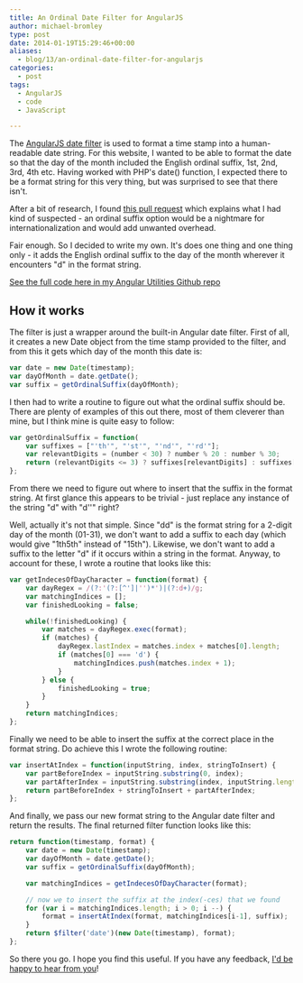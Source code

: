 ```yaml
---
title: An Ordinal Date Filter for AngularJS
author: michael-bromley
type: post
date: 2014-01-19T15:29:46+00:00
aliases:
  - blog/13/an-ordinal-date-filter-for-angularjs
categories:
  - post
tags:
  - AngularJS
  - code
  - JavaScript

---
```

The [AngularJS date filter](http://docs.angularjs.org/api/ng.filter:date) is used to format a time stamp into a human-readable date string. For this website, I wanted to be able to format the date so that the day of the month included the English ordinal suffix, 1st, 2nd, 3rd, 4th etc. Having worked with PHP's date() function, I expected there to be a format string for this very thing, but was surprised to see that there isn't.

After a bit of research, I found [this pull request](https://github.com/angular/angular.js/pull/4075) which explains what I had kind of suspected - an ordinal suffix option would be a nightmare for internationalization and would add unwanted overhead.

Fair enough. So I decided to write my own. It's does one thing and one thing only - it adds the English ordinal suffix to the day of the month wherever it encounters "d" in the format string.

[See the full code here in my Angular Utilities Github repo](https://github.com/michaelbromley/angularUtils/tree/master/src/filters/ordinalDate)

## How it works

The filter is just a wrapper around the built-in Angular date filter. First of all, it creates a new Date object from the time stamp provided to the filter, and from this it gets which day of the month this date is:

```JavaScript
var date = new Date(timestamp);
var dayOfMonth = date.getDate();
var suffix = getOrdinalSuffix(dayOfMonth);
```

I then had to write a routine to figure out what the ordinal suffix should be. There are plenty of examples of this out there, most of them cleverer than mine, but I think mine is quite easy to follow:

```JavaScript
var getOrdinalSuffix = function(
    var suffixes = ["'th'", "'st'", "'nd'", "'rd'"];
    var relevantDigits = (number < 30) ? number % 20 : number % 30;
    return (relevantDigits <= 3) ? suffixes[relevantDigits] : suffixes[0];
};
```

From there we need to figure out where to insert that the suffix in the format string. At first glance this appears to be trivial - just replace any instance of the string "d" with "d'<suffix>'" right?

Well, actually it's not that simple. Since "dd" is the format string for a 2-digit day of the month (01-31), we don't want to add a suffix to each day (which would give "1th5th" instead of "15th"). Likewise, we don't want to add a suffix to the letter "d" if it occurs within a string in the format. Anyway, to account for these, I wrote a routine that looks like this:

```JavaScript
var getIndecesOfDayCharacter = function(format) {
    var dayRegex = /(?:'(?:[^']|'')*')|(?:d+)/g;
    var matchingIndices = [];
    var finishedLooking = false;

    while(!finishedLooking) {
        var matches = dayRegex.exec(format);
        if (matches) {
            dayRegex.lastIndex = matches.index + matches[0].length;
            if (matches[0] === 'd') {
                matchingIndices.push(matches.index + 1);
            }
        } else {
            finishedLooking = true;
        }
    }
    return matchingIndices;
};
```

Finally we need to be able to insert the suffix at the correct place in the format string. Do achieve this I wrote the following routine:

```JavaScript
var insertAtIndex = function(inputString, index, stringToInsert) {
    var partBeforeIndex = inputString.substring(0, index);
    var partAfterIndex = inputString.substring(index, inputString.length);
    return partBeforeIndex + stringToInsert + partAfterIndex;
};
```

And finally, we pass our new format string to the Angular date filter and return the results. The final returned filter function looks like this:

```JavaScript 
return function(timestamp, format) {
    var date = new Date(timestamp);
    var dayOfMonth = date.getDate();
    var suffix = getOrdinalSuffix(dayOfMonth);

    var matchingIndices = getIndecesOfDayCharacter(format);

    // now we to insert the suffix at the index(-ces) that we found
    for (var i = matchingIndices.length; i > 0; i --) {
        format = insertAtIndex(format, matchingIndices[i-1], suffix);
    }
    return $filter('date')(new Date(timestamp), format);
};
```

So there you go. I hope you find this useful. If you have any feedback, [I'd be happy to hear from you](http://www.michaelbromley.co.uk/contact)!